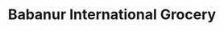 ---
title: "Babanur International Grocery"
url: /cedar-rapids/babanur-international-grocery/
shop: supermarket
---